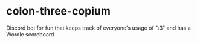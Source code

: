 # colon-three-copium
Discord bot for fun that keeps track of everyone's usage of ":3" and has a Wordle scoreboard
